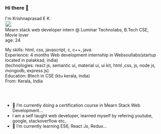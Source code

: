 ### Hi there 👋

I'm Krishnaprasad E K <br> <a href="http://www.linkedin.com/in/krishnaprasadek" rel="nofollow"><img src="https://w7.pngwing.com/pngs/329/312/png-transparent-in-logo-linkedin-computer-icons-social-media-professional-network-service-youtube-linkedin-miscellaneous-blue-angle.png" width="20" height="20"></a>
<br>
Mearn stack web developer intern @ Luminar Technolabs, B.Tech CSE, Movie lover
<br>
age: 24
<br>

My skills: html, css, javascript, c, c++, java
<br>
Experience: 4 months Web development internship in Websoullabs(startup located in palakkad, india)
<br>
(technologies: react js, semantic ui, material ui, ui kit, html ,css, js, node js, mongodb, express js)
<br>
Education: Btech in CSE (ktu kerala, india)
<br>
From: Kerala, India
<br>
<br>
<!-- Currently looking for front end developer, react js trainee jobs (location: Kochi, kerala, india) -->
<br>

- 🔭 I’m currently doing a certification course in Mearn Stack Web Development...
- I am a self taught web developer, learned myself by refering youtube, google, stackoverflow etc..
- 🌱 I’m currently learning ES6, React Js, Redux...


